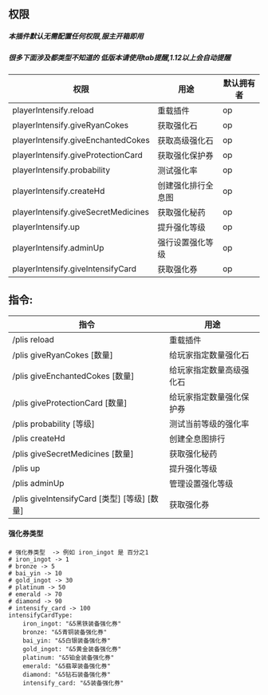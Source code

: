 ## 权限

##### 本插件默认无需配置任何权限,服主开箱即用

##### 很多下面涉及都类型不知道的 低版本请使用tab提醒,1.12以上会自动提醒

| 权限                                  | 用途        | 默认拥有者  |
|-------------------------------------|-----------|--------|
| playerIntensify.reload              | 重载插件      | op     |
| playerIntensify.giveRyanCokes       | 获取强化石     | op     |
| playerIntensify.giveEnchantedCokes  | 获取高级强化石   | op     |
| playerIntensify.giveProtectionCard  | 获取强化保护券   | op     |
| playerIntensify.probability         | 测试强化率     | op     |
| playerIntensify.createHd            | 创建强化排行全息图 | op     |
| playerIntensify.giveSecretMedicines | 获取强化秘药    | op     |
| playerIntensify.up                  | 提升强化等级    | op     |
| playerIntensify.adminUp             | 强行设置强化等级  | op     |
| playerIntensify.giveIntensifyCard   | 获取强化券     | op     |

## 指令:

| 指令                                     | 用途           |
|----------------------------------------|--------------|
| /plis reload                           | 重载插件         |
| /plis giveRyanCokes [数量]               | 给玩家指定数量强化石   |
| /plis giveEnchantedCokes [数量]          | 给玩家指定数量高级强化石 |
| /plis giveProtectionCard [数量]          | 给玩家指定数量强化保护券 |
| /plis probability  [等级]                | 测试当前等级的强化率   |
| /plis createHd                         | 创建全息图排行      |
| /plis giveSecretMedicines [数量]         | 获取强化秘药       |
| /plis up                               | 提升强化等级       |
| /plis adminUp                          | 管理设置强化等级     |
| /plis giveIntensifyCard [类型] [等级] [数量] | 获取强化券        |

#### 强化券类型

```
# 强化券类型  -> 例如 iron_ingot 是 百分之1
# iron_ingot -> 1
# bronze -> 5
# bai_yin -> 10
# gold_ingot -> 30
# platinum -> 50
# emerald -> 70
# diamond -> 90
# intensify_card -> 100
intensifyCardType:
    iron_ingot: "&5黑铁装备强化券"
    bronze: "&5青铜装备强化券"
    bai_yin: "&5白银装备强化券"
    gold_ingot: "&5黄金装备强化券"
    platinum: "&5铂金装备强化券"
    emerald: "&5翡翠装备强化券"
    diamond: "&5钻石装备强化券"
    intensify_card: "&5装备强化券"
```